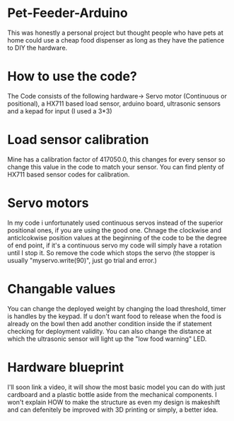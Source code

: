 # Pet-Feeder-Arduino
This was honestly a personal project but thought people who have pets at home could use a cheap food dispenser as long as they have the patience to DIY the hardware.
# How to use the code?
The Code consists of the following hardware->
Servo motor (Continuous or positional), a HX711 based load sensor, arduino board, ultrasonic sensors and a kepad for input (I used a 3*3)
# Load sensor calibration
Mine has a calibration factor of 417050.0, this changes for every sensor so change this value in the code to match your sensor. You can find plenty of HX711 based sensor codes for calibration.

# Servo motors
In my code i unfortunately used continuous servos instead of the superior positional ones, if you are using the good one. Chnage the clockwise and anticlcokwise position values at the beginning of the code to be the degree of end point, if it's a continuous servo my code will simply have a rotation until I stop it. So remove the code which stops the servo (the stopper is usually "myservo.write(90)", just go trial and error.)

# Changable values
You can change the deployed weight by changing the load threshold, timer is handles by the keypad. If u don't want food to release when the food is already on the bowl then add another condition inside the if statement checking for deployment validity. You can also change the distance at which the ultrasonic sensor will light up the "low food warning" LED.

# Hardware blueprint
I'll soon link a video, it will show the most basic model you can do with just cardboard and a plastic bottle aside from the mechanical components. I won't explain HOW to make the structure as even my design is makeshift and can defenitely be improved with 3D printing or simply, a better idea.
